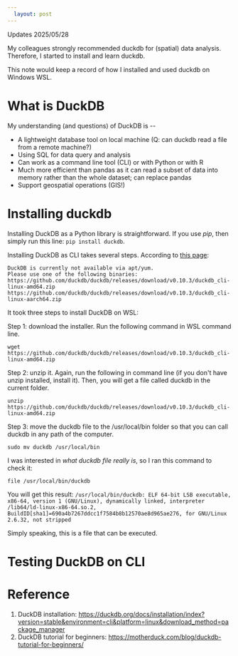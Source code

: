 ```yaml
---
  layout: post
---
```


Updates 2025/05/28

My colleagues strongly recommended duckdb for (spatial) data analysis. Therefore, I started to install and learn duckdb. 

This note would keep a record of how I installed and used duckdb on Windows WSL.

# What is DuckDB

My understanding (and questions) of DuckDB is -- 

* A lightweight database tool on local machine (Q: can duckdb read a file from a remote machine?)
* Using SQL for data query and analysis
* Can work as a command line tool (CLI) or with Python or with R
* Much more efficient than pandas as it can read a subset of data into memory rather than the whole dataset; can replace pandas
* Support geospatial operations (GIS!)

# Installing duckdb

Installing DuckDB as a Python library is straightforward. If you use *pip*, then simply run this line: `pip install duckdb`.

Installing DuckDB as CLI takes several steps. According to [this page](https://duckdb.org/docs/installation/index?version=stable&environment=cli&platform=win&download_method=package_manager):

```
DuckDB is currently not available via apt/yum.
Please use one of the following binaries:
https://github.com/duckdb/duckdb/releases/download/v0.10.3/duckdb_cli-linux-amd64.zip
https://github.com/duckdb/duckdb/releases/download/v0.10.3/duckdb_cli-linux-aarch64.zip
```

It took three steps to install DuckDB on WSL:

Step 1: download the installer. Run the following command in WSL command line.

```
wget https://github.com/duckdb/duckdb/releases/download/v0.10.3/duckdb_cli-linux-amd64.zip
```

Step 2: unzip it. Again, run the following in command line (if you don't have unzip installed, install it). Then, you will get a file called duckdb in the current folder.

```
unzip https://github.com/duckdb/duckdb/releases/download/v0.10.3/duckdb_cli-linux-amd64.zip
```

Step 3: move the duckdb file to the /usr/local/bin folder so that you can call duckdb in any path of the computer.

```
sudo mv duckdb /usr/local/bin
```

I was interested in *what duckdb file really is*, so I ran this command to check it:

```
file /usr/local/bin/duckdb
```

You will get this result: `/usr/local/bin/duckdb: ELF 64-bit LSB executable, x86-64, version 1 (GNU/Linux), dynamically linked, interpreter /lib64/ld-linux-x86-64.so.2, BuildID[sha1]=690a4b7267ddcc1f7584b8b12570ae8d965ae276, for GNU/Linux 2.6.32, not stripped`

Simply speaking, this is a file that can be executed.

# Testing DuckDB on CLI



# Reference

1. DuckDB installation: https://duckdb.org/docs/installation/index?version=stable&environment=cli&platform=linux&download_method=package_manager
2. DuckDB tutorial for beginners: https://motherduck.com/blog/duckdb-tutorial-for-beginners/

